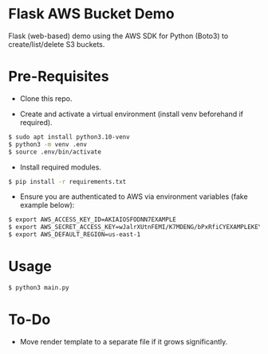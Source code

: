 # Flask AWS Bucket Demo

Flask (web-based) demo using the AWS SDK for Python (Boto3) to create/list/delete S3 buckets.

# Pre-Requisites

- Clone this repo.

- Create and activate a virtual environment (install venv beforehand if required).
```bash
$ sudo apt install python3.10-venv
$ python3 -m venv .env
$ source .env/bin/activate
```
- Install required modules.
```bash
$ pip install -r requirements.txt
```
- Ensure you are authenticated to AWS via environment variables (fake example below):
```bash
$ export AWS_ACCESS_KEY_ID=AKIAIOSFODNN7EXAMPLE
$ export AWS_SECRET_ACCESS_KEY=wJalrXUtnFEMI/K7MDENG/bPxRfiCYEXAMPLEKEY
$ export AWS_DEFAULT_REGION=us-east-1
```

# Usage

```bash
$ python3 main.py
```

# To-Do

- Move render template to a separate file if it grows significantly.

